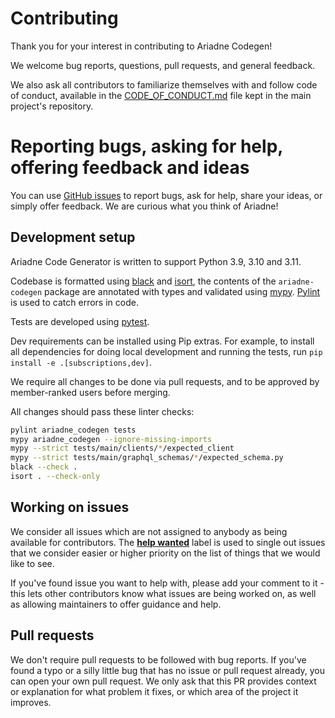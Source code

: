 # Contributing

Thank you for your interest in contributing to Ariadne Codegen!

We welcome bug reports, questions, pull requests, and general feedback.

We also ask all contributors to familiarize themselves with and follow code of conduct, available in the [CODE_OF_CONDUCT.md](https://github.com/mirumee/ariadne/blob/master/CODE_OF_CONDUCT.md) file kept in the main project's repository.


# Reporting bugs, asking for help, offering feedback and ideas

You can use [GitHub issues](https://github.com/mirumee/ariadne-codegen/issues) to report bugs, ask for help, share your ideas, or simply offer feedback. We are curious what you think of Ariadne!


## Development setup

Ariadne Code Generator is written to support Python 3.9, 3.10 and 3.11.

Codebase is formatted using [black](https://github.com/ambv/black) and [isort](https://github.com/PyCQA/isort), the contents of the `ariadne-codegen` package are annotated with types and validated using [mypy](http://mypy-lang.org/index.html). [Pylint](https://github.com/pylint-dev/pylint) is used to catch errors in code.

Tests are developed using [pytest](https://pytest.org/).

Dev requirements can be installed using Pip extras. For example, to install all dependencies for doing local development and running the tests, run `pip install -e .[subscriptions,dev]`.

We require all changes to be done via pull requests, and to be approved by member-ranked users before merging.

All changes should pass these linter checks:

```bash
pylint ariadne_codegen tests
mypy ariadne_codegen --ignore-missing-imports
mypy --strict tests/main/clients/*/expected_client
mypy --strict tests/main/graphql_schemas/*/expected_schema.py
black --check .
isort . --check-only
```


## Working on issues

We consider all issues which are not assigned to anybody as being available for contributors. The **[help wanted](https://github.com/mirumee/ariadne-codegen/labels/help%20wanted)** label is used to single out issues that we consider easier or higher priority on the list of things that we would like to see.

If you've found issue you want to help with, please add your comment to it - this lets other contributors know what issues are being worked on, as well as allowing maintainers to offer guidance and help.


## Pull requests

We don't require pull requests to be followed with bug reports. If you've found a typo or a silly little bug that has no issue or pull request already, you can open your own pull request. We only ask that this PR provides context or explanation for what problem it fixes, or which area of the project it improves.
